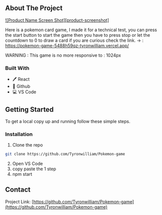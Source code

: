 
<!-- ABOUT THE PROJECT -->
## About The Project
[![Product Name Screen Shot][product-screenshot]](https://example.com)


Here is a pokemon card game, I made it for a technical test, you can press the start button to start the game then you have to press stop or let the countdown to 0 to draw a card if you are curious check the link.  -> : https://pokemon-game-5488h59qz-tyronwilliam.vercel.app/

WARNING : This game is no more responsive to : 1024px

### Built With

* 🖊️ React
* 🐙 Github
* 💻 VS Code

<!-- GETTING STARTED -->
## Getting Started

To get a local copy up and running follow these simple steps.

### Installation
 
1. Clone the repo
```sh
git clone https://github.com/Tyronwilliam/Pokemon-game
```
2. Open VS Code
3. copy paste the 1 step
3. npm start



<!-- CONTACT -->
## Contact

Project Link: [https://github.com/Tyronwilliam/Pokemon-game](https://github.com/Tyronwilliam/Pokemon-game)











